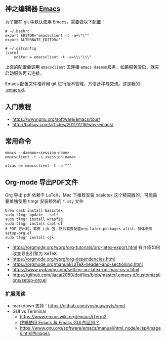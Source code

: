 ## 神之编辑器 [Emacs](https://www.emacswiki.org/emacs?interface=en)

为了能在 git 中默认使用 Emacs，需要做以下配置：
```
# ~/.bashrc
export EDITOR="emacsclient -t -a=\"\""
export ALTERNATE_EDITOR=""

# ~/.gitconfig
[core]
    editor = emacsclient -t -a=\\\"\\\"
```
上面的配置会调用 `emacsclient` 去连接 `emacs daemon`服务，如果服务没启，就先启动服务再去连接。


Emacs 配置文件推荐用 git 进行版本管理，方便迁移与交流。这是我的 [.emacs.d](https://github.com/jiacai2050/dotfiles/tree/master/.emacs.d)。

## 入门教程

- https://www.gnu.org/software/emacs/tour/
- http://batsov.com/articles/2011/11/19/why-emacs/

## 常用命令

```
emacs --daemon=<session-name>
emacsclient -t -s <session-name>

alias e='emacsclient -t -a ""'
```

## Org-mode 导出PDF文件

Org 导出 pdf 依赖于 LaTeX，Mac 下推荐安装 basictex 这个精简版的，可能需要单独使用 tlmgr 安装额外的 `*.sty` 文件
```
brew cask install basictex
sudo tlmgr update --self
sudo tlmgr install wrapfig
sudo tlmgr install capt-of
# PDF 导出时，需要 cjk 包，然后需要配置org-latex-packages-alist，具体参考 setup-org.el
sudo tlmgr install cjk
```
- https://orgmode.org/worg/org-tutorials/org-latex-export.html 有介绍如何改变导出引擎为 XeTeX
- https://orgmode.org/worg/org-dependencies.html
- https://orgmode.org/manual/LaTeX-header-and-sectioning.html
- https://www.pydanny.com/setting-up-latex-on-mac-os-x.html
- https://github.com/jiacai2050/dotfiles/blob/master/.emacs.d/customizations/setup-org.el

### 扩展阅读
- markdown 支持：https://github.com/yoshuawuyts/vmd
- GUI vs Teriminal
  - https://www.emacswiki.org/emacs/iTerm2
  - [终端使用 Emacs 与 Emacs GUI 的区别？](https://emacs-china.org/t/emacs-emacs-gui/222)
  - https://www.gnu.org/software/emacs/manual/html_node/elisp/Images.html#Images
